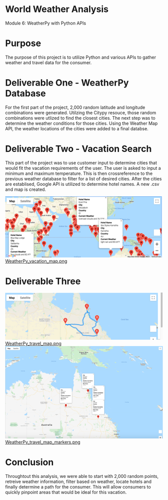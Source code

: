 # World Weather Analysis
Module 6: WeatherPy with Python APIs

# Purpose
The purpose of this project is to utilize Python and various APIs to gather weather and travel data for the consumer.

# Deliverable One - WeatherPy Database
For the first part of the project, 2,000 random latitude and longitude combinations were generated.     Utilzing the Citypy resouce, those random combinations were utlized to find the closest cities.   The next step was to determine the weather conditions for those cities.    Using the Weather Map API, the weather locations of the cities were added to a final databse.   

# Deliverable Two - Vacation Search
This part of the project was to use customer input to determine cities that would fit the vacation requirements of the user.     The user is asked to input a minimum and maximum temperature.   This is then crossreference to the previous weather database to filter for a list of desired cities.    After the cities are establised, Google API is utilized to determine hotel names.     A new .csv and map is created.   

<img src="/Vacation_Search/WeatherPy_vacation_map.png" width="600"> [WeatherPy_vacation_map.png](/Vacation_Search/WeatherPy_vacation_map.png)


# Deliverable Three


<img src="/Vacation_Itinerary/WeatherPy_travel_map.png" width="600"> [WeatherPy_travel_map.png](Vacation_Itinerary/WeatherPy_travel_map.png)
<img src="/Vacation_Itinerary/WeatherPy_travel_map_markers.png" width="600"> [WeatherPy_travel_map_markers.png](Vacation_Itinerary/WeatherPy_travel_map_markers.png)
# Conclusion
Throughtout this analysis, we were able to start with 2,000 random points, retreive weather information, filter based on weather, locate hotels and finally determine a path for the consumer.    This will allow consumers to quickly pinpoint areas that would be ideal for this vacation.
